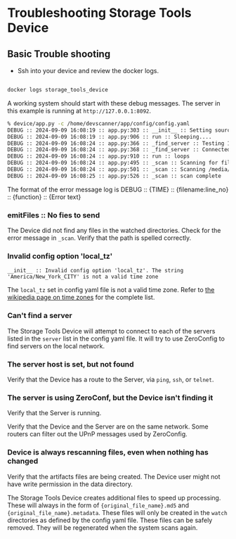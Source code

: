 # Troubleshooting Storage Tools Device

## Basic Trouble shooting

* Ssh into your device and review the docker logs.

```bash

docker logs storage_tools_device
```

A working system should start with these debug messages.  The server in this example is running at `http://127.0.0.1:8092`.

```bash
% device/app.py -c /home/devscanner/app/config/config.yaml
DEBUG :: 2024-09-09 16:08:19 :: app.py:303 :: __init__ :: Setting source name to DEV-a0291955017f 
DEBUG :: 2024-09-09 16:08:19 :: app.py:906 :: run :: Sleeping.... 
DEBUG :: 2024-09-09 16:08:24 :: app.py:366 :: _find_server :: Testing 127.0.0.1:8092 
DEBUG :: 2024-09-09 16:08:24 :: app.py:368 :: _find_server :: Connected to 127.0.0.1:8092 
DEBUG :: 2024-09-09 16:08:24 :: app.py:910 :: run :: loops 
DEBUG :: 2024-09-09 16:08:24 :: app.py:495 :: _scan :: Scanning for files 
DEBUG :: 2024-09-09 16:08:24 :: app.py:501 :: _scan :: Scanning /media/norm/Extreme SSD/airlab/volume3/chiron/datasets/experiments/ 
DEBUG :: 2024-09-09 16:08:25 :: app.py:526 :: _scan :: scan complete 
```

The format of the error message log is DEBUG :: {TIME} :: {filename:line_no} :: {function} :: {Error text}

### emitFiles :: No fies to send

The Device did not find any files in the watched directories.  Check for the error message in `_scan`.  Verify that the path is spelled correctly.

### Invalid config option 'local_tz'

`__init__ :: Invalid config option 'local_tz'. The string 'America/New_York_CITY' is not a valid time zone`

The `local_tz` set in config yaml file is not a valid time zone. Refer to [the wikipedia page on time zones](https://en.wikipedia.org/wiki/List_of_tz_database_time_zones) for the complete list.

### Can't find a server

The Storage Tools Device will attempt to connect to each of the servers listed in the `server` list in the config yaml file.  It will try to use ZeroConfig to find servers on the local network.  

### The server host is set, but not found

Verify that the Device has a route to the Server, via `ping`, `ssh`, or `telnet`.

### The server is using ZeroConf, but the Device isn't finding it

Verify that the Server is running.  

Verify that the Device and the Server are on the same network.  Some routers can filter out the UPnP messages used by ZeroConfig.

### Device is always rescanning files, even when nothing has changed

Verify that the artifacts files are being created. The Device user might not have write permission in the data directory.

The Storage Tools Device creates additional files to speed up processing.  These will always in the form of `{original_file_name}.md5` and `{original_file_name}.metadata`. These files will only be created in the `watch` directories as defined by the config yaml file.  These files can be safely removed. They will be regenerated when the system scans again.

